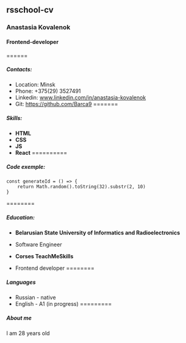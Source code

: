 ## rsschool-cv
### Anastasia Kovalenok
#### Frontend-developer
======
##### Contacts:
* Location: Minsk
* Phone: +375(29) 3527491
* Linkedin: www.linkedin.com/in/anastasia-kovalenok
* Git: https://github.com/Barca9
=======
##### Skills:
* __HTML__
* __CSS__
* __JS__
* __React__
==========
##### Code exemple:
```
const generateId = () => {
    return Math.random().toString(32).substr(2, 10)
}
```
========
##### Education:
* __Belarusian State University of Informatics and Radioelectronics__
+ Software Engineer
* __Corses TeachMeSkills__
+ Frontend developer
========
##### Languages
* Russian - native
* English - A1 (in progress)
=========
##### About me
I am 28 years old